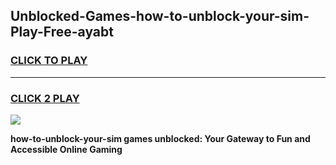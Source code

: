 
## Unblocked-Games-how-to-unblock-your-sim-Play-Free-ayabt
<h3>
<a href="https://premium76.site?title=how-to-unblock-your-sim&ref=23A">CLICK TO PLAY</a></h3>
<hr>

<h3>
<a href="https://premium76.site?title=how-to-unblock-your-sim&ref=23A">CLICK 2 PLAY</a>
  
</h3>

<a href="https://premium76.site?title=how-to-unblock-your-sim&ref=23A"><img src="https://clearcache.store/games.png"></a>


**how-to-unblock-your-sim games unblocked: Your Gateway to Fun and Accessible Online Gaming**
